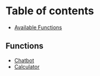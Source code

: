 # Table of contents

* [Available Functions](README.md)

## Functions

* [Chatbot](functions/chatbot.md)
* [Calculator](functions/calculator.md)
